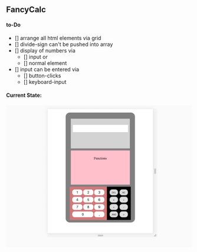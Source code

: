 ## FancyCalc

#### to-Do
* [] arrange all html elements via grid
* [] divide-sign can't be pushed into array
* [] display of numbers via
    * [] input or
    * [] normal element
* [] input can be entered via
    * [] button-clicks
    * [] keyboard-input

#### Current State:

![](images/screenshot.png)

